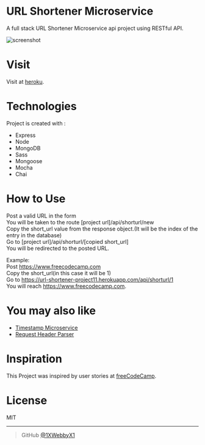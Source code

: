 
# URL Shortener Microservice
A full stack URL Shortener Microservice api project using RESTful API.

![screenshot](https://i.ibb.co/HzhhPDZ/Screen-Shot-2019-02-04-at-18-06-11.png)

# Visit
Visit at [heroku](https://url-shortener-project11.herokuapp.com/).

# Technologies
Project is created with :
- Express
- Node
- MongoDB
- Sass
- Mongoose
- Mocha
- Chai

# How to Use

Post a valid URL in the form\
You will be taken to the route [project url]/api/shorturl/new\
Copy the short_url value from the response object.(It will be the index of the entry in the database)\
Go to [project url]/api/shorturl/[copied short_url]\
You will be redirected to the posted URL.

Example:\
Post https://www.freecodecamp.com \
Copy the short_url(in this case it will be 1)\
Go to https://url-shortener-project11.herokuapp.com/api/shorturl/1 \
You will reach https://www.freecodecamp.com.

# You may also like
- [Timestamp Microservice](https://github.com/1XWebbyX1/timestamp-microservice)
- [Request Header Parser](https://github.com/1XWebbyX1/request-header-parser-microservice)

# Inspiration

This Project was inspired by user stories  at [freeCodeCamp](https://learn.freecodecamp.org/apis-and-microservices/apis-and-microservices-projects/url-shortener-microservice).


# License

MIT

---


> GitHub [@1XWebbyX1](https://github.com/1XWebbyX1)
